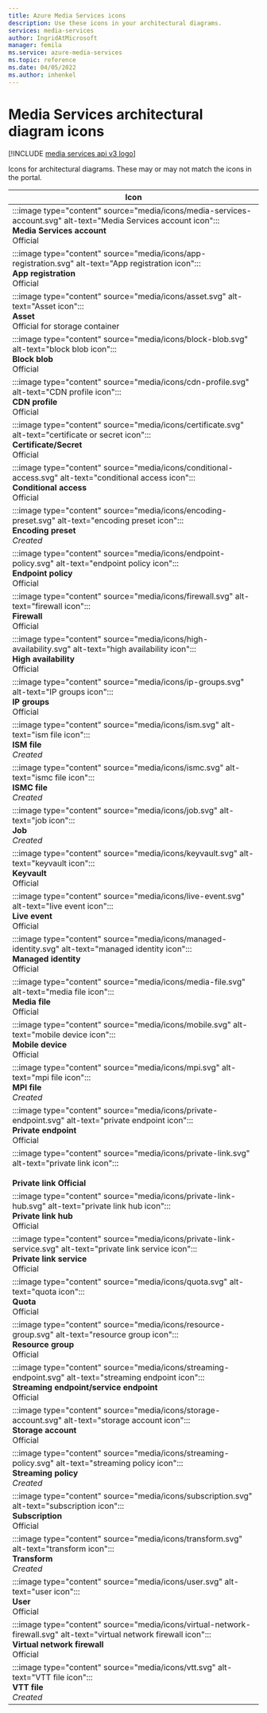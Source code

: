 ```yaml
---
title: Azure Media Services icons
description: Use these icons in your architectural diagrams.
services: media-services
author: IngridAtMicrosoft
manager: femila
ms.service: azure-media-services
ms.topic: reference
ms.date: 04/05/2022
ms.author: inhenkel
---
```


# Media Services architectural diagram icons

[!INCLUDE [media services api v3 logo](./includes/v3-hr.md)]

Icons for architectural diagrams. These may or may not match the icons in the portal.

|Icon  |
|---------|
| :::image type="content" source="media/icons/media-services-account.svg" alt-text="Media Services account icon"::: <br/>**Media Services account** <br/> Official |
| :::image type="content" source="media/icons/app-registration.svg" alt-text="App registration icon"::: <br/>**App registration** <br/> Official|
| :::image type="content" source="media/icons/asset.svg" alt-text="Asset icon"::: <br/>**Asset**<br/>Official for storage container |
| :::image type="content" source="media/icons/block-blob.svg" alt-text="block blob icon"::: <br/>**Block blob**<br/> Official |
| :::image type="content" source="media/icons/cdn-profile.svg" alt-text="CDN profile icon"::: <br/>**CDN profile**<br/> Official |
| :::image type="content" source="media/icons/certificate.svg" alt-text="certificate or secret icon"::: <br/>**Certificate/Secret**<br/> Official |
| :::image type="content" source="media/icons/conditional-access.svg" alt-text="conditional access icon"::: <br/>**Conditional access**<br/> Official |
| :::image type="content" source="media/icons/encoding-preset.svg" alt-text="encoding preset icon"::: <br/>**Encoding preset**<br/> *Created* |
| :::image type="content" source="media/icons/endpoint-policy.svg" alt-text="endpoint policy icon"::: <br/>**Endpoint policy**<br/> Official |
| :::image type="content" source="media/icons/firewall.svg" alt-text="firewall icon"::: <br/>**Firewall**<br/> Official |
| :::image type="content" source="media/icons/high-availability.svg" alt-text="high availability icon"::: <br/>**High availability**<br/> Official |
| :::image type="content" source="media/icons/ip-groups.svg" alt-text="IP groups icon"::: <br/>**IP groups**<br/> Official |
| :::image type="content" source="media/icons/ism.svg" alt-text="ism file icon"::: <br/>**ISM file**<br/> *Created* |
| :::image type="content" source="media/icons/ismc.svg" alt-text="ismc file icon"::: <br/>**ISMC file**<br/> *Created* |
| :::image type="content" source="media/icons/job.svg" alt-text="job icon"::: <br/>**Job**<br/> *Created* |
| :::image type="content" source="media/icons/keyvault.svg" alt-text="keyvault icon"::: <br/>**Keyvault**<br/> Official |
| :::image type="content" source="media/icons/live-event.svg" alt-text="live event icon"::: <br/>**Live event**<br/> Official |
| :::image type="content" source="media/icons/managed-identity.svg" alt-text="managed identity icon"::: <br/>**Managed identity**<br/> Official |
| :::image type="content" source="media/icons/media-file.svg" alt-text="media file icon"::: <br/>**Media file**<br/> Official |
| :::image type="content" source="media/icons/mobile.svg" alt-text="mobile device icon"::: <br/>**Mobile device**<br/> Official |
| :::image type="content" source="media/icons/mpi.svg" alt-text="mpi file icon"::: <br/>**MPI file**<br/> *Created* |
| :::image type="content" source="media/icons/private-endpoint.svg" alt-text="private endpoint icon"::: <br/>**Private endpoint**<br/> Official |
| :::image type="content" source="media/icons/private-link.svg" alt-text="private link icon"::: <br/> <br/>**Private link Official** |
| :::image type="content" source="media/icons/private-link-hub.svg" alt-text="private link hub icon"::: <br/>**Private link hub** <br/> Official |
| :::image type="content" source="media/icons/private-link-service.svg" alt-text="private link service icon"::: <br/>**Private link service**<br/> Official |
| :::image type="content" source="media/icons/quota.svg" alt-text="quota icon"::: <br/>**Quota**<br/> Official |
| :::image type="content" source="media/icons/resource-group.svg" alt-text="resource group icon"::: <br/>**Resource group**<br/> Official |
| :::image type="content" source="media/icons/streaming-endpoint.svg" alt-text="streaming endpoint icon"::: <br/>**Streaming endpoint/service endpoint**<br/> Official |
| :::image type="content" source="media/icons/storage-account.svg" alt-text="storage account icon"::: <br/>**Storage account**<br/> Official |
| :::image type="content" source="media/icons/streaming-policy.svg" alt-text="streaming policy icon"::: <br/>**Streaming policy**<br/> *Created* |
| :::image type="content" source="media/icons/subscription.svg" alt-text="subscription icon"::: <br/>**Subscription**<br/> Official |
| :::image type="content" source="media/icons/transform.svg" alt-text="transform icon"::: <br/>**Transform**<br/> *Created* |
| :::image type="content" source="media/icons/user.svg" alt-text="user icon"::: <br/>**User**<br/> Official |
| :::image type="content" source="media/icons/virtual-network-firewall.svg" alt-text="virtual network firewall icon"::: <br/>**Virtual network firewall**<br/> Official |
| :::image type="content" source="media/icons/vtt.svg" alt-text="VTT file icon"::: <br/>**VTT file**<br/> *Created* |
